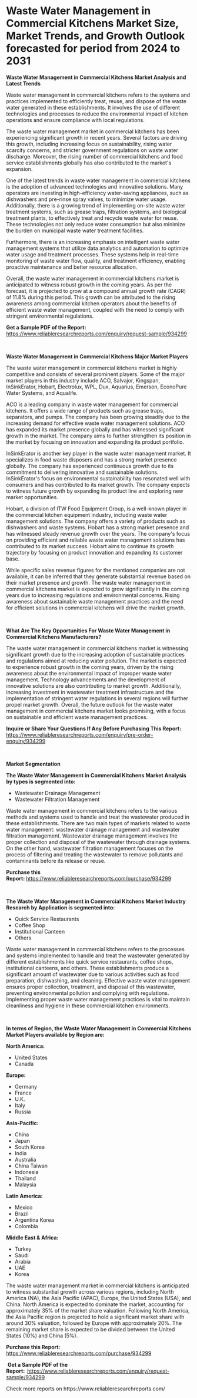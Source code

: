 <p><h1>Waste Water Management in Commercial Kitchens Market Size, Market Trends, and Growth Outlook forecasted for period from 2024 to 2031</h1></p><p><strong>Waste Water Management in Commercial Kitchens Market Analysis and Latest Trends</strong></p>
<p><p>Waste water management in commercial kitchens refers to the systems and practices implemented to efficiently treat, reuse, and dispose of the waste water generated in these establishments. It involves the use of different technologies and processes to reduce the environmental impact of kitchen operations and ensure compliance with local regulations.</p><p>The waste water management market in commercial kitchens has been experiencing significant growth in recent years. Several factors are driving this growth, including increasing focus on sustainability, rising water scarcity concerns, and stricter government regulations on waste water discharge. Moreover, the rising number of commercial kitchens and food service establishments globally has also contributed to the market's expansion.</p><p>One of the latest trends in waste water management in commercial kitchens is the adoption of advanced technologies and innovative solutions. Many operators are investing in high-efficiency water-saving appliances, such as dishwashers and pre-rinse spray valves, to minimize water usage. Additionally, there is a growing trend of implementing on-site waste water treatment systems, such as grease traps, filtration systems, and biological treatment plants, to effectively treat and recycle waste water for reuse. These technologies not only reduce water consumption but also minimize the burden on municipal waste water treatment facilities.</p><p>Furthermore, there is an increasing emphasis on intelligent waste water management systems that utilize data analytics and automation to optimize water usage and treatment processes. These systems help in real-time monitoring of waste water flow, quality, and treatment efficiency, enabling proactive maintenance and better resource allocation.</p><p>Overall, the waste water management in commercial kitchens market is anticipated to witness robust growth in the coming years. As per the forecast, it is projected to grow at a compound annual growth rate (CAGR) of 11.8% during this period. This growth can be attributed to the rising awareness among commercial kitchen operators about the benefits of efficient waste water management, coupled with the need to comply with stringent environmental regulations.</p></p>
<p><strong>Get a Sample PDF of the Report:&nbsp;</strong> <a href="https://www.reliableresearchreports.com/enquiry/request-sample/934299">https://www.reliableresearchreports.com/enquiry/request-sample/934299</a></p>
<p>&nbsp;</p>
<p><strong>Waste Water Management in Commercial Kitchens Major Market Players</strong></p>
<p><p>The waste water management in commercial kitchens market is highly competitive and consists of several prominent players. Some of the major market players in this industry include ACO, Salvajor, Kingspan, InSinkErator, Hobart, Electrolux, WPL, Dux, Aquarius, Emerson, EconoPure Water Systems, and Aqualife.</p><p>ACO is a leading company in waste water management for commercial kitchens. It offers a wide range of products such as grease traps, separators, and pumps. The company has been growing steadily due to the increasing demand for effective waste water management solutions. ACO has expanded its market presence globally and has witnessed significant growth in the market. The company aims to further strengthen its position in the market by focusing on innovation and expanding its product portfolio.</p><p>InSinkErator is another key player in the waste water management market. It specializes in food waste disposers and has a strong market presence globally. The company has experienced continuous growth due to its commitment to delivering innovative and sustainable solutions. InSinkErator's focus on environmental sustainability has resonated well with consumers and has contributed to its market growth. The company expects to witness future growth by expanding its product line and exploring new market opportunities.</p><p>Hobart, a division of ITW Food Equipment Group, is a well-known player in the commercial kitchen equipment industry, including waste water management solutions. The company offers a variety of products such as dishwashers and waste systems. Hobart has a strong market presence and has witnessed steady revenue growth over the years. The company's focus on providing efficient and reliable waste water management solutions has contributed to its market success. Hobart aims to continue its growth trajectory by focusing on product innovation and expanding its customer base.</p><p>While specific sales revenue figures for the mentioned companies are not available, it can be inferred that they generate substantial revenue based on their market presence and growth. The waste water management in commercial kitchens market is expected to grow significantly in the coming years due to increasing regulations and environmental concerns. Rising awareness about sustainable waste management practices and the need for efficient solutions in commercial kitchens will drive the market growth.</p></p>
<p>&nbsp;</p>
<p><strong>What Are The Key Opportunities For Waste Water Management in Commercial Kitchens Manufacturers?</strong></p>
<p><p>The waste water management in commercial kitchens market is witnessing significant growth due to the increasing adoption of sustainable practices and regulations aimed at reducing water pollution. The market is expected to experience robust growth in the coming years, driven by the rising awareness about the environmental impact of improper waste water management. Technology advancements and the development of innovative solutions are also contributing to market growth. Additionally, increasing investment in wastewater treatment infrastructure and the implementation of stringent water regulations in several regions will further propel market growth. Overall, the future outlook for the waste water management in commercial kitchens market looks promising, with a focus on sustainable and efficient waste management practices.</p></p>
<p><strong>Inquire or Share Your Questions If Any Before Purchasing This Report:</strong> <a href="https://www.reliableresearchreports.com/enquiry/pre-order-enquiry/934299">https://www.reliableresearchreports.com/enquiry/pre-order-enquiry/934299</a></p>
<p>&nbsp;</p>
<p><strong>Market Segmentation</strong></p>
<p><strong>The Waste Water Management in Commercial Kitchens Market Analysis by types is segmented into:</strong></p>
<p><ul><li>Wastewater Drainage Management</li><li>Wastewater Filtration Management</li></ul></p>
<p><p>Waste water management in commercial kitchens refers to the various methods and systems used to handle and treat the wastewater produced in these establishments. There are two main types of markets related to waste water management: wastewater drainage management and wastewater filtration management. Wastewater drainage management involves the proper collection and disposal of the wastewater through drainage systems. On the other hand, wastewater filtration management focuses on the process of filtering and treating the wastewater to remove pollutants and contaminants before its release or reuse.</p></p>
<p><strong>Purchase this Report:&nbsp;</strong><a href="https://www.reliableresearchreports.com/purchase/934299">https://www.reliableresearchreports.com/purchase/934299</a></p>
<p>&nbsp;</p>
<p><strong>The Waste Water Management in Commercial Kitchens Market Industry Research by Application is segmented into:</strong></p>
<p><ul><li>Quick Service Restaurants</li><li>Coffee Shop</li><li>Institutional Canteen</li><li>Others</li></ul></p>
<p><p>Waste water management in commercial kitchens refers to the processes and systems implemented to handle and treat the wastewater generated by different establishments like quick service restaurants, coffee shops, institutional canteens, and others. These establishments produce a significant amount of wastewater due to various activities such as food preparation, dishwashing, and cleaning. Effective waste water management ensures proper collection, treatment, and disposal of this wastewater, preventing environmental pollution and complying with regulations. Implementing proper waste water management practices is vital to maintain cleanliness and hygiene in these commercial kitchen environments.</p></p>
<p>&nbsp;</p>
<p><strong>In terms of Region, the Waste Water Management in Commercial Kitchens Market Players available by Region are:</strong></p>
<p>
    <p> <strong> North America: </strong>
        <ul>
            <li>United States</li>
            <li>Canada</li>
        </ul>
        </p> 
    <p> <strong> Europe: </strong>
        <ul>
            <li>Germany</li>
            <li>France</li>
            <li>U.K.</li>
            <li>Italy</li>
            <li>Russia</li>
        </ul>
        </p> 
    <p> <strong> Asia-Pacific: </strong>
        <ul>
            <li>China</li>
            <li>Japan</li>
            <li>South Korea</li>
            <li>India</li>
            <li>Australia</li>
            <li>China Taiwan</li>
            <li>Indonesia</li>
            <li>Thailand</li>
            <li>Malaysia</li>
        </ul>
        </p> 
    <p> <strong> Latin America: </strong>
        <ul>
            <li>Mexico</li>
            <li>Brazil</li>
            <li>Argentina Korea</li>
            <li>Colombia</li>
        </ul>
        </p> 
    <p> <strong> Middle East & Africa: </strong>
        <ul>
            <li>Turkey</li>
            <li>Saudi</li>
            <li>Arabia</li>
            <li>UAE</li>
            <li>Korea</li>
        </ul>
    </p>
    </p>
<p><p>The waste water management market in commercial kitchens is anticipated to witness substantial growth across various regions, including North America (NA), the Asia Pacific (APAC), Europe, the United States (USA), and China. North America is expected to dominate the market, accounting for approximately 35% of the market share valuation. Following North America, the Asia Pacific region is projected to hold a significant market share with around 30% valuation, followed by Europe with approximately 20%. The remaining market share is expected to be divided between the United States (10%) and China (5%).</p></p>
<p><strong>Purchase this Report: </strong><a href="https://www.reliableresearchreports.com/purchase/934299">https://www.reliableresearchreports.com/purchase/934299</a></p>
<p>&nbsp;<strong>Get a Sample PDF of the Report:&nbsp;&nbsp;</strong><a href="https://www.reliableresearchreports.com/enquiry/request-sample/934299">https://www.reliableresearchreports.com/enquiry/request-sample/934299</a></p>
<p><strong></strong></p>
<p>Check more reports on https://www.reliableresearchreports.com/</p>